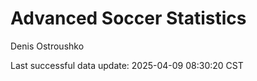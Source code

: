 # Advanced Soccer Statistics
Denis Ostroushko

<!-- gfm -->

Last successful data update: 2025-04-09 08:30:20 CST
